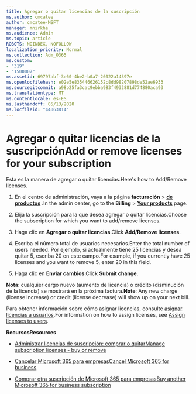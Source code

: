 ```yaml
---
title: Agregar o quitar licencias de la suscripción
ms.author: cmcatee
author: cmcatee-MSFT
manager: mnirkhe
ms.audience: Admin
ms.topic: article
ROBOTS: NOINDEX, NOFOLLOW
localization_priority: Normal
ms.collection: Adm_O365
ms.custom:
- "319"
- "1500007"
ms.assetid: 69797abf-3e60-4be2-b0a7-26022a14397e
ms.openlocfilehash: e02e5e835446626152c8dd98207898de52ae6933
ms.sourcegitcommit: a98b25fa3cac9ebba983f4932881d774880aca93
ms.translationtype: MT
ms.contentlocale: es-ES
ms.lasthandoff: 05/13/2020
ms.locfileid: "44063814"
---
```

# <a name="add-or-remove-licenses-for-your-subscription"></a><span data-ttu-id="4ef19-102">Agregar o quitar licencias de la suscripción</span><span class="sxs-lookup"><span data-stu-id="4ef19-102">Add or remove licenses for your subscription</span></span>

<span data-ttu-id="4ef19-103">Esta es la manera de agregar o quitar licencias.</span><span class="sxs-lookup"><span data-stu-id="4ef19-103">Here's how to Add/Remove licenses.</span></span>
  
1. <span data-ttu-id="4ef19-104">En el centro de administración, vaya a la página **facturación** \> **[de productos](https://go.microsoft.com/fwlink/p/?linkid=842054)** .</span><span class="sxs-lookup"><span data-stu-id="4ef19-104">In the admin center, go to the **Billing** \> **[Your products](https://go.microsoft.com/fwlink/p/?linkid=842054)** page.</span></span>

2. <span data-ttu-id="4ef19-105">Elija la suscripción para la que desea agregar o quitar licencias.</span><span class="sxs-lookup"><span data-stu-id="4ef19-105">Choose the subscription for which you want to add/remove licenses.</span></span>

3. <span data-ttu-id="4ef19-106">Haga clic en **Agregar o quitar licencias**.</span><span class="sxs-lookup"><span data-stu-id="4ef19-106">Click **Add/Remove licenses**.</span></span>

4. <span data-ttu-id="4ef19-107">Escriba el número total de usuarios necesarios.</span><span class="sxs-lookup"><span data-stu-id="4ef19-107">Enter the total number of users needed.</span></span> <span data-ttu-id="4ef19-108">Por ejemplo, si actualmente tiene 25 licencias y desea quitar 5, escriba 20 en este campo.</span><span class="sxs-lookup"><span data-stu-id="4ef19-108">For example, if you currently have 25 licenses and you want to remove 5, enter 20 in this field.</span></span>

5. <span data-ttu-id="4ef19-109">Haga clic en **Enviar cambios**.</span><span class="sxs-lookup"><span data-stu-id="4ef19-109">Click **Submit change**.</span></span>

<span data-ttu-id="4ef19-110">**Nota**: cualquier cargo nuevo (aumento de licencia) o crédito (disminución de la licencia) se mostrará en la próxima factura.</span><span class="sxs-lookup"><span data-stu-id="4ef19-110">**Note**: Any new charge (license increase) or credit (license decrease) will show up on your next bill.</span></span>

<span data-ttu-id="4ef19-111">Para obtener información sobre cómo asignar licencias, consulte [asignar licencias a usuarios](https://docs.microsoft.com/microsoft-365/admin/manage/assign-licenses-to-users).</span><span class="sxs-lookup"><span data-stu-id="4ef19-111">For information on how to assign licenses, see [Assign licenses to users](https://docs.microsoft.com/microsoft-365/admin/manage/assign-licenses-to-users).</span></span>

<span data-ttu-id="4ef19-112">**Recursos**</span><span class="sxs-lookup"><span data-stu-id="4ef19-112">**Resources**</span></span>
  
- [<span data-ttu-id="4ef19-113">Administrar licencias de suscripción: comprar o quitar</span><span class="sxs-lookup"><span data-stu-id="4ef19-113">Manage subscription licenses - buy or remove</span></span>](https://docs.microsoft.com/microsoft-365/commerce/licenses/buy-licenses)

- [<span data-ttu-id="4ef19-114">Cancelar Microsoft 365 para empresas</span><span class="sxs-lookup"><span data-stu-id="4ef19-114">Cancel Microsoft 365 for business</span></span>](https://support.office.com/article/Cancel-Office-365-for-business-b1bc0bef-4608-4601-813a-cdd9f746709a)

- [<span data-ttu-id="4ef19-115">Comprar otra suscripción de Microsoft 365 para empresas</span><span class="sxs-lookup"><span data-stu-id="4ef19-115">Buy another Microsoft 365 for business subscription</span></span>](https://support.office.com/article/Buy-another-Office-365-for-business-subscription-fab3b86c-3359-4042-8692-5d4dc7550b7c)
